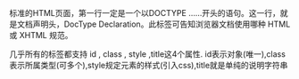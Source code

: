 标准的HTML页面，第一行一定是一个以DOCTYPE ……开头的语句。这一行，就是文档声明头，DocType Declaration。此标签可告知浏览器文档使用哪种 HTML 或 XHTML 规范。

几乎所有的标签都支持 id , class , style ,title这4个属性.
id表示对象(唯一),class表示所属类型(可多个),style规定元素的样式(引入css),title就是单纯的说明字符串

<script>在该标签下编写js码
    async      异步执行脚本(仅适用外部脚本)
    charset    规定在脚本中使用的字符编码（仅适用于外部脚本）
    defer      当页面解析完成后才执行的脚本（仅适用于外部脚本）
    src        引入外部脚本
    type       规定讲了的MIME类型

<style> 虽然所有的标签都有style属性,但把相同样式提出来复用,就需要<style>标签,然后在该标签下编写css码
    media     为样式规定不同的媒体类型
    scoped    如果使用该属性,则样式只应用于style的父元素和子元素
    type      规定样式的MIME类型,基本上都是 "text/css"

<link>  和style不同的是,该标签是引入外部css的作用
    href      被引入文件位置
    hreflang  被引入文件得语言
    media     规定被应用文件显示在什么设备上
    rel       表明当前文档和被引入文档之间的关系[alternate | archives | author | bookmark | external | first | help | icon | last | license | next | nofollow | noreferrer | pingback | prefetch | prev | search | sidebar | stylesheet | tag | up]
    sizes     定义引入资源的大小,只对rel="icon"起作用
    type      规定引入文件MIME类型

<section> 定义html的某个区域
    
